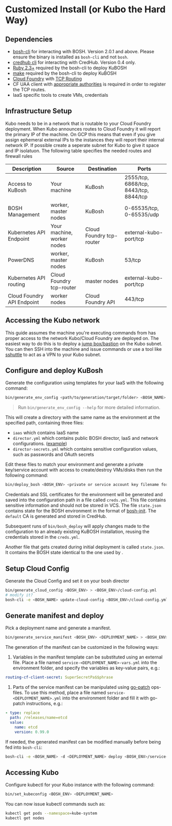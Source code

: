 # Customized Install (or Kubo the Hard Way)

## Dependencies
- [bosh-cli](https://bosh.io/docs/cli-v2.html) for interacting with BOSH. Version 2.0.1 and above. Please ensure the binary is installed as `bosh-cli` and not `bosh`.
- [credhub cli](https://github.com/pivotal-cf/credhub-cli/releases/tag/0.4.0) for interacting with CredHub. Version 0.4 only.
- [Ruby 2.3+](https://www.ruby-lang.org/en/downloads) required by the bosh-cli to deploy KuBOSH
- [make](https://www.gnu.org/software/make) required by the bosh-cli to deploy KuBOSH
- [Cloud Foundry](https://cloudfoundry.org) with [TCP Routing](https://docs.cloudfoundry.org/adminguide/enabling-tcp-routing.html)
- CF UAA client with
  [appropriate authorities](https://github.com/cloudfoundry-incubator/routing-api#configure-oauth-clients-manually-using-uaac-cli-for-uaa) 
   is required in order to register the TCP routes.
- IaaS specific tools to create VMs, credentials

## Infrastructure Setup

Kubo needs to be in a network that is routable to your Cloud Foundry deployment. When Kubo announces routes to Cloud Foundry it will report the primary IP of the machine. On GCP this means that even if you give assign ephemeral external IPs to the instances they will report their internal network IP. If possible create a seperate subnet for Kubo to give it space and IP isolatuon. The following table specifies the needed routes and firewall rules

| Description                | Source                     | Destination              | Ports                                  |
|----------------------------|----------------------------|--------------------------|----------------------------------------|
| Access to KuBosh           | Your machine               | KuBosh                   | 2555/tcp, 6868/tcp, 8443/tcp, 8844/tcp |
| BOSH Management            | worker, master nodes       | KuBosh                   | 0-65535/tcp, 0-65535/udp               |
| Kubernetes API Endpoint    | Your machine, worker nodes | Cloud Foundry tcp-router | external-kubo-port/tcp                 |
| PowerDNS                   | worker, master nodes       | KuBosh                   | 53/tcp                                 |
| Kubernetes API routing     | Cloud Foundry tcp-router   | master nodes             | external-kubo-port/tcp                 |
| Cloud Foundry API Endpoint | worker nodes               | Cloud Foundry API        | 443/tcp                                |

## Accessing the Kubo network

This guide assumes the machine you're executing commands from has proper access to the network Kubo/Cloud Foundry are deployed on. The easiest way to do this is to deploy a [jump box/bastion](https://en.wikipedia.org/wiki/Jump_server) on the Kubo subnet. You can then SSH into the machine and issue commands or use a tool like [sshuttle](https://github.com/apenwarr/sshuttle) to act as a VPN to your Kubo subnet.

## Configure and deploy KuBosh

Generate the configuration using templates for your IaaS with the following command:

```bash
bin/generate_env_config <path/to/generation/target/folder> <BOSH_NAME> <IAAS>
```

> Run `bin/generate_env_config --help` for more detailed information.

This will create a directory with the same name as the environment at the specified path, containing three files:
- `iaas` which contains IaaS name
- `director.yml` which contains public BOSH director, IaaS and network configurations. ([example](https://github.com/pivotal-cf-experimental/kubo-deployment/blob/master/ci/environments/gcp/director.yml))
- `director-secrets.yml` which contains sensitive configuration values, such as passwords and OAuth secrets

Edit these files to match your environment and generate a private key/service account with access to create/destroy VMs/disks then run the following command:

```bash
bin/deploy_bosh <BOSH_ENV> <private or service account key filename for BOSH to use for deployments> 
```

Credentials and SSL certificates for the environment will be generated and saved into the configuration path in a file called `creds.yml`. This file contains sensitive information and should not be stored in VCS. The file `state.json` contains state for the BOSH environment in the format of [bosh-init](https://bosh.io/docs/using-bosh-init.html). The `default` CA is generated and stored in CredHub.

Subsequent runs of `bin/bosh_deploy` will apply changes made to the configuration to an already existing KuBOSH installation, reusing the credentials stored in the `creds.yml`.

Another file that gets created during initial deployment is called `state.json`. It contains the BOSH state identical to the one used by .

## Setup Cloud Config

Generate the Cloud Config and set it on your bosh director

```bash
bin/generate_cloud_config <BOSH_ENV> > <BOSH_ENV>/cloud-config.yml
# modify it?
bosh-cli -e <BOSH_NAME> update-cloud-config <BOSH_ENV>/cloud-config.yml
```

## Generate manifest and deploy

Pick a deployment name and generate a manifest.

```bash
bin/generate_service_manifest <BOSH_ENV> <DEPLOYMENT_NAME> > <BOSH_ENV>/service-manifest.yml
```
The generation of the manifest can be customized in the following ways:

1. Variables in the manifest template can be substituted using an external file. Place a file named 
  `service-<DEPLOYMENT_NAME>-vars.yml` into the environment folder, and specify the variables as key-value
  pairs, e.g.:
  ```yaml
  routing-cf-client-secret: SuperSecretPa$$phrase
  ```

1. Parts of the service manifest can be manipulated using 
  [go-patch](https://github.com/cppforlife/go-patch/blob/master/docs/examples.md) ops-files.
  To use this method, place a file named `service-<DEPLOYMENT_NAME>.yml` into the environment folder
  and fill it with go-patch instructions, e.g.:
  ```yaml
  - type: replace
    path: /releases/name=etcd
    value: 
      name: etcd
      version: 0.99.0
  ```

If needed, the generated manifest can be modified manually before being fed into `bosh-cli`:
```bash
bosh-cli -e <BOSH_NAME> -d <DEPLOYMENT_NAME> deploy <BOSH_ENV>/service-manifest.yml
```

## Accessing Kubo

Configure kubectl for your Kubo instance with the following command:

```bash
bin/set_kubeconfig <BOSH_ENV> <DEPLOYMENT_NAME>
```

You can now issue kubectl commands such as:
```bash
kubectl get pods --namespace=kube-system
kubectl get nodes
```

